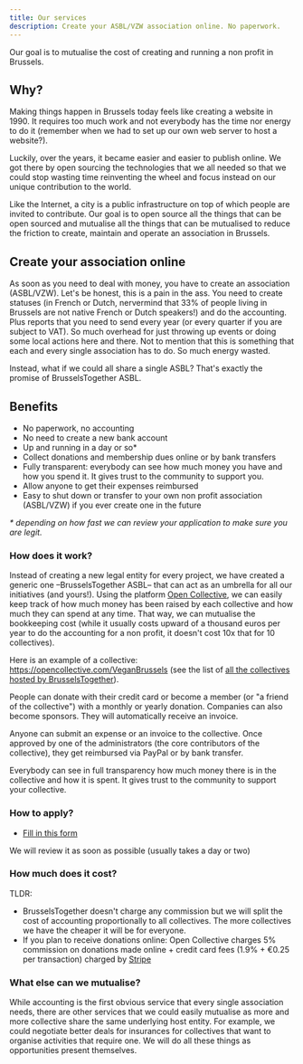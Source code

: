 ```yaml
---
title: Our services
description: Create your ASBL/VZW association online. No paperwork.
---
```


Our goal is to mutualise the cost of creating and running a non profit in Brussels. 

## Why?
Making things happen in Brussels today feels like creating a website in 1990. It requires too much work and not everybody has the time nor energy to do it (remember when we had to set up our own web server to host a website?).

Luckily, over the years, it became easier and easier to publish online. We got there by open sourcing the technologies that we all needed so that we could stop wasting time reinventing the wheel and focus instead on our unique contribution to the world.

Like the Internet, a city is a public infrastructure on top of which people are invited to contribute.
Our goal is to open source all the things that can be open sourced and mutualise all the things that can be mutualised to reduce the friction to create, maintain and operate an association in Brussels.

## Create your association online

As soon as you need to deal with money, you have to create an association (ASBL/VZW). Let's be honest, this is a pain in the ass.
You need to create statuses (in French or Dutch, nervermind that 33% of people living in Brussels are not native French or Dutch speakers!) and do the accounting. Plus reports that you need to send every year (or every quarter if you are subject to VAT). So much overhead for just throwing up events or doing some local actions here and there. Not to mention that this is something that each and every single association has to do. So much energy wasted.

Instead, what if we could all share a single ASBL? That's exactly the promise of BrusselsTogether ASBL.

## Benefits

- No paperwork, no accounting
- No need to create a new bank account
- Up and running in a day or so*
- Collect donations and membership dues online or by bank transfers
- Fully transparent: everybody can see how much money you have and how you spend it. It gives trust to the community to support you.
- Allow anyone to get their expenses reimbursed
- Easy to shut down or transfer to your own non profit association (ASBL/VZW) if you ever create one in the future

*\* depending on how fast we can review your application to make sure you are legit.*

### How does it work?

Instead of creating a new legal entity for every project, we have created a generic one –BrusselsTogether ASBL– that can act as an umbrella for all our initiatives (and yours!). Using the platform [Open Collective](https://opencollective.com), we can easily keep track of how much money has been raised by each collective and how much they can spend at any time. That way, we can mutualise the bookkeeping cost (while it usually costs upward of a thousand euros per year to do the accounting for a non profit, it doesn't cost 10x that for 10 collectives).

Here is an example of a collective: https://opencollective.com/VeganBrussels (see the list of [all the collectives hosted by BrusselsTogether](https://opencollective.com/brusselstogether#members)).

People can donate with their credit card or become a member (or "a friend of the collective") with a monthly or yearly donation.
Companies can also become sponsors. They will automatically receive an invoice.

Anyone can submit an expense or an invoice to the collective. Once approved by one of the administrators (the core contributors of the collective), they get reimbursed via PayPal or by bank transfer.

Everybody can see in full transparency how much money there is in the collective and how it is spent. It gives trust to the community to support your collective.

### How to apply?

- [Fill in this form](https://opencollective.com/brussels/apply)

We will review it as soon as possible (usually takes a day or two)

### How much does it cost?

TLDR:
- BrusselsTogether doesn't charge any commission but we will split the cost of accounting proportionally to all collectives. The more collectives we have the cheaper it will be for everyone.
- If you plan to receive donations online: Open Collective charges 5% commission on donations made online + credit card fees (1.9% + €0.25 per transaction) charged by [Stripe](https://stripe.com)

### What else can we mutualise?
While accounting is the first obvious service that every single association needs, there are other services that we could easily mutualise as more and more collective share the same underlying host entity. For example, we could negotiate better deals for insurances for collectives that want to organise activities that require one. We will do all these things as opportunities present themselves.